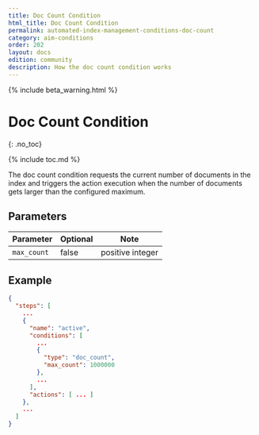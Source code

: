 ```yaml
---
title: Doc Count Condition
html_title: Doc Count Condition
permalink: automated-index-management-conditions-doc-count
category: aim-conditions
order: 202
layout: docs
edition: community
description: How the doc count condition works
---
```

<!--- Copyright 2023 floragunn GmbH -->

{% include beta_warning.html %}

# Doc Count Condition
{: .no_toc}

{% include toc.md %}

The doc count condition requests the current number of documents in the index and triggers the action execution when the number of documents gets larger than the configured maximum.

## Parameters

| Parameter   | Optional | Note             |
|-------------|----------|------------------|
| `max_count` | false    | positive integer |

## Example

```json
{
  "steps": [
    ...
    {
      "name": "active",
      "conditions": [
        ...
        {
          "type": "doc_count",
          "max_count": 1000000
        },
        ...
      ],
      "actions": [ ... ]
    },
    ...
  ]
}
```